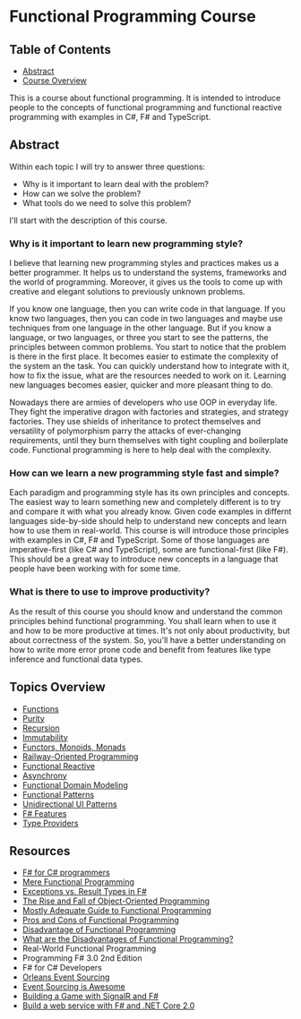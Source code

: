 # Functional Programming Course

## Table of Contents

- [Abstract](#Abstract)
- [Course Overview](#Topics-Overview)

This is a course about functional programming. It is intended to introduce people to the concepts of functional programming and functional reactive programming with examples in C#, F# and TypeScript.

## Abstract

Within each topic I will try to answer three questions:
- Why is it important to learn deal with the problem?
- How can we solve the problem?
- What tools do we need to solve this problem?

I'll start with the description of this course.

### Why is it important to learn new programming style?

I believe that learning new programming styles and practices makes us a better programmer. It helps us to understand the systems, frameworks and the world of programming. Moreover, it gives us the tools to come up with creative and elegant solutions to previously unknown problems.

If you know one language, then you can write code in that language. If you know two languages, then you can code in two languages and maybe use techniques from one language in the other language. But if you know a language, or two languages, or three you start to see the patterns, the principles between common problems. You start to notice that the problem is there in the first place. It becomes easier to estimate the complexity of the system an the task. You can quickly understand how to integrate with it, how to fix the issue, what are the resources needed to work on it. Learning new languages becomes easier, quicker and more pleasant thing to do.

Nowadays there are armies of developers who use OOP in everyday life. They fight the imperative dragon with factories and strategies, and strategy factories. They use shields of inheritance to protect themselves and versatility of polymorphism parry the attacks of ever-changing requirements, until they burn themselves with tight coupling and boilerplate code. Functional programming is here to help deal with the complexity.

### How can we learn a new programming style fast and simple?

Each paradigm and programming style has its own principles and concepts. The easiest way to learn something new and completely different is to try and compare it with what you already know. Given code examples in differnt languages side-by-side should help to understand new concepts and learn how to use them in real-world. This course is will introduce those principles with examples in C#, F# and TypeScript. Some of those languages are imperative-first (like C# and TypeScript), some are functional-first (like F#). This should be a great way to introduce new concepts in a language that people have been working with for some time.

### What is there to use to improve productivity?

As the result of this course you should know and understand the common principles behind functional programming. You shall learn when to use it and how to be more productive at times. It's not only about productivity, but about correctness of the system. So, you'll have a better understanding on how to write more error prone code and benefit from features like type inference and functional data types.

## Topics Overview

- [Functions](./tp-functions/README.md)
- [Purity](./tp-purity/README.md)
- [Recursion](./tp-recursion/README.md)
- [Immutability](./tp-immutability/README.md)
- [Functors, Monoids, Monads](./tp-category-theory/README.md)
- [Railway-Oriented Programming](./tp-railway-oriented/README.md)
- [Functional Reactive](./tp-functional-reactive/README.md)
- [Asynchrony](./tp-asynchrony/README.md)
- [Functional Domain Modeling](./tp-ddd/README.md)
- [Functional Patterns](./tp-functional-patterns/README.md)
- [Unidirectional UI Patterns](./tp-unidirectional-uis/README.md)
- [F# Features](./tp-fsharp-features/README.md)
- [Type Providers](./tp-type-providers/README.md)

## Resources

- [F# for C# programmers](https://www.youtube.com/watch?v=KPa8Yw_Navk)
- [Mere Functional Programming](https://dev.to/kspeakman/mere-functional-programming-in-f-do8)
- [Exceptions vs. Result Types in F#](https://danielwertheim.se/exceptions-vs-the-result-type-in-fsharp/)
- [The Rise and Fall of Object-Oriented Programming](https://medium.com/machine-words/the-rise-and-fall-of-object-oriented-programming-d67078f970e2)
- [Mostly Adequate Guide to Functional Programming](https://mostly-adequate.gitbooks.io/mostly-adequate-guide/)
- [Pros and Cons of Functional Programming](https://itnext.io/pros-and-cons-of-functional-programming-32cdf527e1c2)
- [Disadvantage of Functional Programming](https://alvinalexander.com/scala/fp-book/disadvantages-of-functional-programming)
- [What are the Disadvantages of Functional Programming?](https://www.quora.com/What-are-some-limitations-disadvantages-of-functional-programming-Where-does-it-break-down-when-you-want-to-get-things-done/answer/Tikhon-Jelvis)
- Real-World Functional Programming
- Programming F# 3.0 2nd Edition
- F# for C# Developers
- [Orleans Event Sourcing](http://dotnet.github.io/orleans/Documentation/grains/event_sourcing/index.html)
- [Event Sourcing is Awesome](https://medium.com/jettech/event-sourcing-is-awesome-c4fe25ad24cd)
- [Building a Game with SignalR and F#](http://www.codesuji.com/2019/02/19/Building-Game-with-SignalR-and-F/)
- [Build a web service with F# and .NET Core 2.0](https://devblogs.microsoft.com/dotnet/build-a-web-service-with-f-and-net-core-2-0/)
